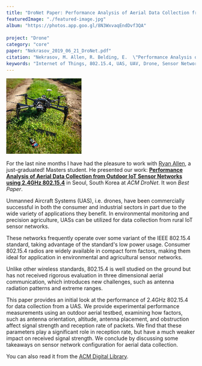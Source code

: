 ```yaml
---
title: "DroNet Paper: Performance Analysis of Aerial Data Collection from Outdoor IoT Sensor Networks using 2.4GHz 802.15.4"
featuredImage: "./featured-image.jpg" 
album: "https://photos.app.goo.gl/8N3WxvaqEndDvf3QA"

project: "Drone"
category: "core"
paper: "Nekrasov_2019_06_21_DroNet.pdf"
citation: "Nekrasov, M. Allen, R. Belding, E.  \"Performance Analysis of Aerial Data Collection from Outdoor IoT Sensor Networks using 2.4GHz 802.15.4\". ACM DroNet. 2019. (Best Paper)"
keywords: "Internet of Things, 802.15.4, UAS, UAV, Drone, Sensor Network,Wireless Networks, Precision Agriculture, Aerial networks."
---
```




<div class="img-right"><img src="./featured-image.jpg" alt="IoT Sensing Project"></div>

For the last nine months I have had the pleasure to work  with [Ryan Allen](https://www.linkedin.com/in/ryan-allen-ba5560124/), a just-graduated! Masters student. He presented our work: **[Performance Analysis of Aerial Data Collection from Outdoor IoT Sensor Networks using 2.4GHz 802.15.4](/papers/Nekrasov_2019_06_21_DroNet.pdf)** in Seoul, South Korea at *ACM DroNet*. It won *Best Paper*. 


Unmanned Aircraft Systems (UAS), i.e. drones, have been commercially successful in both the consumer and industrial sectors in part due to the wide variety of applications they benefit. In environmental monitoring and precision agriculture, UASs can be utilized for data collection from rural IoT sensor networks. 

These networks frequently operate over some variant of the IEEE 802.15.4 standard, taking advantage of the standard's low power usage. Consumer 802.15.4 radios are widely available in compact form factors, making them ideal for application in environmental and agricultural sensor networks. 

Unlike other wireless standards, 802.15.4 is well studied on the ground but has not received rigorous evaluation in three dimensional aerial communication, which introduces new challenges, such as antenna radiation patterns and extreme ranges. 

This paper provides an initial look at the performance of 2.4GHz 802.15.4 for data collection from a UAS. We provide experimental performance measurements using an outdoor aerial testbed, examining how factors, such as antenna orientation, altitude, antenna placement, and obstruction affect signal strength and reception rate of packets. We find that these parameters play a significant role in reception rate, but have a much weaker impact on received signal strength. We conclude by discussing some takeaways on sensor network configuration for aerial data collection.

You can also read it from the [ACM Digital Library](https://dl.acm.org/citation.cfm?id=3329769).
